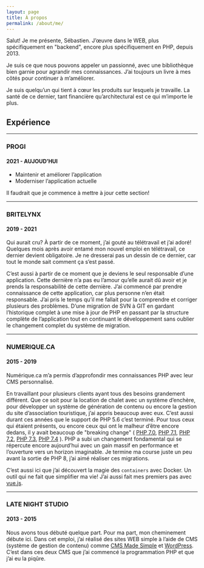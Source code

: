 ```yaml
---
layout: page
title: À propos
permalink: /about/me/
---
```

Salut! Je me présente, Sébastien. J’œuvre dans le WEB, plus spécifiquement en "backend", encore plus spécifiquement en PHP, depuis 2013.

Je suis ce que nous pouvons appeler un passionné, avec une bibliothèque bien garnie pour agrandir mes connaissances. J’ai toujours un livre à mes côtés pour continuer à m’améliorer.

Je suis quelqu’un qui tient à cœur les produits sur lesquels je travaille. La santé de ce dernier, tant financière qu’architectural est ce qui m’importe le plus.

## Expérience

---

### PROGI
#### 2021 - AUJOUD’HUI
- Maintenir et améliorer l’application
- Moderniser l’application actuelle

Il faudrait que je commence à mettre à jour cette section!

---

### BRITELYNX
#### 2019 - 2021
Qui aurait cru? À partir de ce moment, j’ai gouté au télétravail et j’ai adoré! Quelques mois après avoir entamé mon nouvel emploi en télétravail, ce dernier devient obligatoire. Je ne dresserai pas un dessin de ce dernier, car tout le monde sait comment ça s’est passé. 

C’est aussi à partir de ce moment que je deviens le seul responsable d’une application. Cette dernière n’a pas eu l’amour qu’elle aurait dû avoir et je prends la responsabilité de cette dernière. J’ai commencé par prendre connaissance de cette application, car plus personne n’en était responsable. J’ai pris le temps qu’il me fallait pour la comprendre et corriger plusieurs des problèmes. D’une migration de SVN à GIT en gardant l’historique complet à une mise à jour de PHP en passant par la structure complète de l’application tout en continuant le développement sans oublier le changement complet du système de migration.

---

### NUMERIQUE.CA
#### 2015 - 2019
Numérique.ca m’a permis d’approfondir mes connaissances PHP avec leur CMS personnalisé.

En travaillant pour plusieurs clients ayant tous des besoins grandement différent. Que ce soit pour la location de chalet avec un système d’enchère, pour développer un système de génération de contenu ou encore la gestion du site d’association touristique, j’ai appris beaucoup avec eux. C’est aussi durant ces années que le support de PHP 5.6 c’est terminé. Pour tous ceux qui étaient présents, ou encore ceux qui ont le malheur d’être encore dedans, il y avait beaucoup de "breaking change" (
[PHP 7.0](https://www.php.net/manual/fr/migration70.incompatible.php),
[PHP 7.1](https://www.php.net/manual/fr/migration71.incompatible.php),
[PHP 7.2](https://www.php.net/manual/fr/migration72.incompatible.php),
[PHP 7.3](https://www.php.net/manual/fr/migration73.incompatible.php),
[PHP 7.4](https://www.php.net/manual/fr/migration74.incompatible.php)
). PHP a subi un changement fondamental qui se répercute encore aujourd’hui avec un gain massif en performance et l’ouverture vers un horizon imaginable. Je termine ma course juste un peu avant la sortie de PHP 8, j’ai aimé réaliser ces migrations.

C’est aussi ici que j’ai découvert la magie des `containers` avec Docker. Un outil qui ne fait que simplifier ma vie! J’ai aussi fait mes premiers pas avec [vue.js](https://vuejs.org/).

---

### LATE NIGHT STUDIO
#### 2013 - 2015
Nous avons tous débuté quelque part. Pour ma part, mon cheminement débute ici. Dans cet emploi, j’ai réalisé des sites WEB simple à l’aide de CMS (système de gestion de contenu) comme [CMS Made Simple](http://www.cmsmadesimple.org/) et [WordPress](https://wordpress.com/). C’est dans ces deux CMS que j’ai commencé la programmation PHP et que j’ai eu la piqûre.

